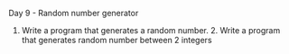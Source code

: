 Day 9 - Random number generator
1. Write a program that generates a random number. 2. Write a program that generates random number between 2 integers